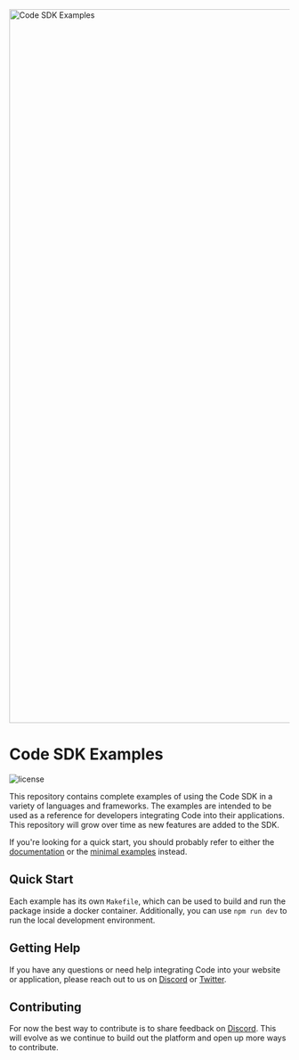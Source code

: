 
<img width="1280" alt="Code SDK Examples" src="https://github.com/code-payments/code-sdk-examples/assets/623790/476a2a24-dd2d-408f-ad7d-84c97f2be2ad">

# Code SDK Examples
![license][license-image]

[license-image]: https://img.shields.io/badge/license-MIT-blue.svg?style=flat

This repository contains complete examples of using the Code SDK in a variety of languages and frameworks. The examples are intended to be used as a reference for developers integrating Code into their applications. This repository will grow over time as new features are added to the SDK.

If you're looking for a quick start, you should probably refer to either the [documentation](https://sdk.getcode.com) or the [minimal examples](https://github.com/code-wallet/code-sdk/tree/main/examples) instead.


## Quick Start
Each example has its own `Makefile`, which can be used to build and run the package inside a docker container. Additionally, you can use `npm run dev` to run the local development environment.

## Getting Help

If you have any questions or need help integrating Code into your website or application, please reach out to us on [Discord](https://discord.gg/T8Tpj8DBFp) or [Twitter](https://twitter.com/getcode).

##  Contributing

For now the best way to contribute is to share feedback on [Discord](https://discord.gg/T8Tpj8DBFp). This will evolve as we continue to build out the platform and open up more ways to contribute. 
